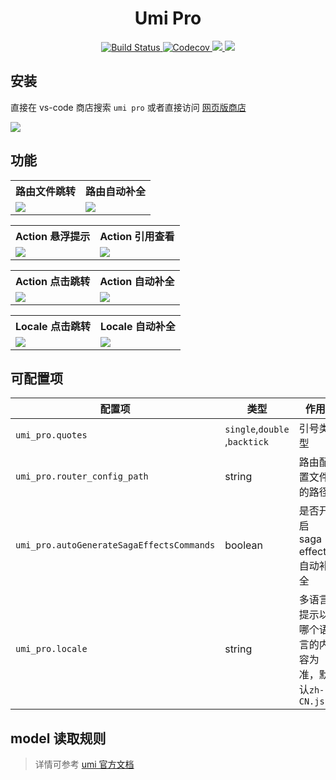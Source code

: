 <h1 align="center">Umi Pro</h1>
<p align="center">
    <a href="https://travis-ci.org/umijs/vscode-extension-umi-pro" target="_blank">
      <img src="https://img.shields.io/travis/umijs/vscode-extension-umi-pro/master.svg?style=flat-square" alt="Build Status">
    </a>
    <a href="https://codecov.io/gh/umijs/vscode-extension-umi-pro" target="_blank">
      <img src="https://img.shields.io/codecov/c/github/umijs/vscode-extension-umi-pro/master.svg?style=flat-square" alt="Codecov">
    </a>
    <a href="https://github.com/umijs/vscode-extension-umi-pro/blob/master/LICENSE">
     <img src="https://img.shields.io/github/license/umijs/vscode-extension-umi-pro.svg">
    </a>
    <a href="https://marketplace.visualstudio.com/items?itemName=DiamondYuan.umi-pro" target="_blank">
      <img src="https://img.shields.io/visual-studio-marketplace/v/DiamondYuan.umi-pro.svg">
    </a>
</p>

## 安装

直接在 vs-code 商店搜索 `umi pro` 或者直接访问 [网页版商店](https://marketplace.visualstudio.com/items?itemName=DiamondYuan.umi-pro)

![](https://user-images.githubusercontent.com/9692408/57577593-072c0380-74ad-11e9-9151-44b5c4eb7550.png)

## 功能

<table>
	<tr>
		<th width="50%">
			路由文件跳转
		</th>
		<th width="50%">
			路由自动补全
		</th>
	</tr>
	<tr><!-- Prevent zebra stripes --></tr>
	<tr>
		<td>
			<img src="https://cdn.nlark.com/yuque/0/2019/gif/113971/1557886736475-8853ac0b-b7c9-47b9-8060-501adc3511e6.gif">
		</td>
		<td>
			<img src="https://cdn.nlark.com/yuque/0/2019/gif/113971/1557886780467-b5213b8b-8a6a-4bac-a716-3190c8ac56b3.gif">
		</td>
	</tr>
</table>

<table>
	<tr>
		<th width="50%">
			Action 悬浮提示
		</th>
		<th width="50%">
	    Action 引用查看
		</th>
	</tr>
	<tr><!-- Prevent zebra stripes --></tr>
	<tr>
		<td>
			<img src="https://cdn.nlark.com/yuque/0/2019/gif/113971/1558838255157-73d69de4-1a31-47e2-a275-9394e3d70d3a.gif">
		</td>
		<td>
			<img src="https://cdn.nlark.com/yuque/0/2019/gif/113971/1558414327055-61f42a2f-a1cb-466d-aa02-be8bac3d1d24.gif">
		</td>
	</tr>
</table>

<table>
	<tr>
		<th width="50%">
			Action 点击跳转
		</th>
		<th width="50%">
	    Action 自动补全
		</th>
	</tr>
	<tr><!-- Prevent zebra stripes --></tr>
	<tr>
		<td>
			<img src="https://cdn.nlark.com/yuque/0/2019/gif/113971/1558838471127-3898f773-43d6-4615-961e-f3f3d4eafd21.gif">
		</td>
		<td>
			<img src="https://cdn.nlark.com/yuque/0/2019/gif/113971/1558838707622-d6d8bf18-f979-44ff-a058-72462cebef64.gif">
		</td>
	</tr>
</table>

<table>
	<tr>
		<th width="50%">
			Locale 点击跳转
		</th>
		<th width="50%">
	    Locale 自动补全
		</th>
	</tr>
	<tr><!-- Prevent zebra stripes --></tr>
	<tr>
		<td>
			<img src="https://github.com/umijs/vscode-extension-umi-pro/raw/master/images/goto.gif" />
		</td>
		<td>
			<img src="https://github.com/umijs/vscode-extension-umi-pro/raw/master/images/completion.gif" />
		</td>
	</tr>
</table>

## 可配置项

| 配置项 | 类型 | 作用 |
| --- | --- | --- |
| `umi_pro.quotes` | `single`,`double` ,`backtick` | 引号类型 |
| `umi_pro.router_config_path` | string | 路由配置文件的路径 |
| `umi_pro.autoGenerateSagaEffectsCommands` | boolean | 是否开启 saga effects 自动补全 |
| `umi_pro.locale` | string | 多语言提示以哪个语言的内容为准，默认`zh-CN.js` |

## model 读取规则

> 详情可参考 [umi 官方文档](https://umijs.org/zh/guide/with-dva.html#model-%E6%B3%A8%E5%86%8C)
